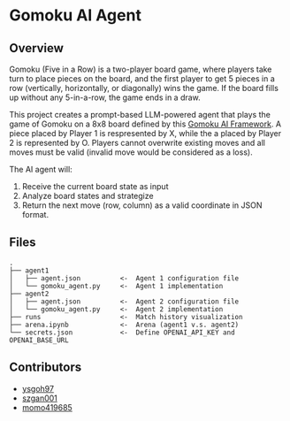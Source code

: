 # Gomoku AI Agent

## Overview
Gomoku (Five in a Row) is a two-player board game, where players take turn to place pieces on the board, and the first player to get 5 pieces in a row (vertically, horizontally, or diagonally) wins the game. If the board fills up without any 5-in-a-row, the game ends in a draw.

This project creates a prompt-based LLM-powered agent that plays the game of Gomoku on a 8x8 board defined by this [Gomoku AI Framework](https://github.com/sitfoxfly/gomoku-ai). A piece placed by Player 1 is respresented by X, while the a placed by Player 2 is represented by O. Players cannot overwrite existing moves and all moves must be valid (invalid move would be considered as a loss).

The AI agent will:
1. Receive the current board state as input
2. Analyze board states and strategize
2. Return the next move (row, column) as a valid coordinate in JSON format.

## Files

```
.
├── agent1                 
│   ├── agent.json          <-  Agent 1 configuration file
│   └── gomoku_agent.py     <-  Agent 1 implementation
├── agent2                  
│   ├── agent.json          <-  Agent 2 configuration file
│   └── gomoku_agent.py     <-  Agent 2 implementation
├── runs                    <-  Match history visualization
├── arena.ipynb             <-  Arena (agent1 v.s. agent2)
└── secrets.json            <-  Define OPENAI_API_KEY and OPENAI_BASE_URL

```

## Contributors
- [ysgoh97](https://github.com/ysgoh97) 
- [szgan001](https://github.com/szgan001) 
- [momo419685](https://github.com/momo419685)